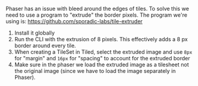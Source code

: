 Phaser has an issue with bleed around the edges of tiles.
To solve this we need to use a program to "extrude" the border pixels. The program we're using is: https://github.com/sporadic-labs/tile-extruder

1. Install it globally
1. Run the CLI with the extrusion of 8 pixels. This effectively adds a 8 px border around every tile.
1. When creating a TileSet in Tiled, select the extruded image and use `8px` for "margin" and `16px` for "spacing" to account for the extruded border
1. Make sure in the phaser we load the extruded image as a tilesheet not the original image (since we have to load the image separately in Phaser).
